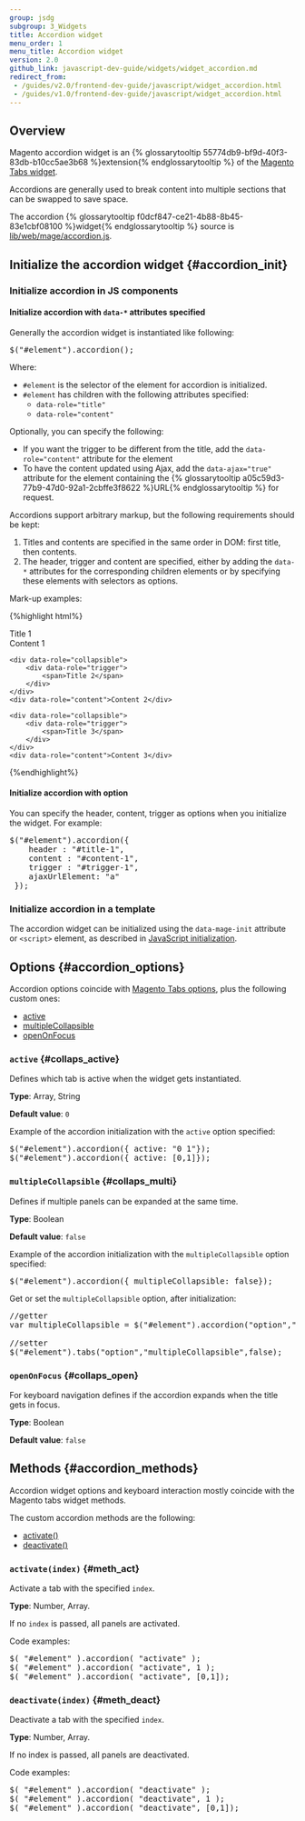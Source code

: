 ```yaml
---
group: jsdg
subgroup: 3_Widgets
title: Accordion widget
menu_order: 1
menu_title: Accordion widget
version: 2.0
github_link: javascript-dev-guide/widgets/widget_accordion.md
redirect_from:
 - /guides/v2.0/frontend-dev-guide/javascript/widget_accordion.html
 - /guides/v1.0/frontend-dev-guide/javascript/widget_accordion.html
---
```


## Overview

Magento accordion widget is an {% glossarytooltip 55774db9-bf9d-40f3-83db-b10cc5ae3b68 %}extension{% endglossarytooltip %} of the <a href="{{ page.baseurl }}/javascript-dev-guide/widgets/widget_tabs.html" target="_blank">Magento Tabs widget</a>.

Accordions are generally used to break content into multiple sections that can be swapped to save space.

The accordion {% glossarytooltip f0dcf847-ce21-4b88-8b45-83e1cbf08100 %}widget{% endglossarytooltip %} source is <a href="{{ site.mage2000url }}lib/web/mage/accordion.js" target="_blank">lib/web/mage/accordion.js</a>.

## Initialize the accordion widget   {#accordion_init}

### Initialize accordion in JS components

#### Initialize accordion with `data-*` attributes specified

Generally the accordion widget is instantiated like following:
<pre>
$("#element").accordion();
</pre>

Where:
<ul>
<li><code>#element</code> is the selector of the element for accordion is initialized.</li>
<li><code>#element</code> has children with the following attributes specified: 

<ul>
<li><code>data-role="title"</code>
</li>
<li><code>data-role="content"</code></li>
</ul>
</li>
</ul>

Optionally, you can specify the following:
<ul>
<li>If you want the trigger to be different from the title, add the <code>data-role="content"</code> attribute for the element</li>

<li>To have the content updated using Ajax, add the <code>data-ajax="true"</code> attribute for the element containing the {% glossarytooltip a05c59d3-77b9-47d0-92a1-2cbffe3f8622 %}URL{% endglossarytooltip %} for request.
</li>
</ul>

Accordions support arbitrary markup, but the following requirements should be kept:

<ol>
<li>Titles and contents are specified in the same order in DOM: first title, then contents.</li>

<li>The header, trigger and content are specified, either by adding the <code>data-*</code> attributes for the corresponding children elements or by specifying these elements with selectors as options.</li>
</ol>

Mark-up examples:

{%highlight html%}
<div id="element">
    <div data-role="collapsible">
        <div data-role="trigger">
            <span>Title 1</span>
        </div>
    </div>
    <div data-role="content">Content 1</div>

    <div data-role="collapsible">
        <div data-role="trigger">
            <span>Title 2</span>
        </div>
    </div>
    <div data-role="content">Content 2</div>

    <div data-role="collapsible">
        <div data-role="trigger">
            <span>Title 3</span>
        </div>
    </div>
    <div data-role="content">Content 3</div>
</div>

<script>
    require([
        'jquery',
        'accordion'], function ($) {
        $("#element").accordion();
    });
</script>

{%endhighlight%}

#### Initialize accordion with option

You can specify the header, content, trigger as options when you initialize the widget.
For example:
<pre>
$("#element").accordion({
    header : "#title-1",
    content : "#content-1",
    trigger : "#trigger-1",
    ajaxUrlElement: "a"
 });
</pre>

### Initialize accordion in a template

The accordion widget can be initialized using the <code>data-mage-init</code> attribute or `<script>` element, as described in <a href="{{ page.baseurl }}/javascript-dev-guide/javascript/js_init.html#data_mage_init" target="_blank">JavaScript initialization</a>.

## Options   {#accordion_options}

Accordion options coincide with <a href="{{ page.baseurl }}/javascript-dev-guide/widgets/widget_tabs.html#fedg_tabs_options" target="_blank">Magento Tabs options</a>, plus the following custom ones:
<ul>
<li><a href="#collaps_active">active</a></li>
<li><a href="#collaps_multi">multipleCollapsible</a></li>
<li><a href="#collaps_open">openOnFocus</a></li>
</ul>

### `active`   {#collaps_active}


Defines which tab is active when the widget gets instantiated.

**Type**: Array, String

**Default value**: `0`

Example of the accordion initialization with the <code>active</code> option specified:
<pre>
$("#element").accordion({ active: "0 1"});
$("#element").accordion({ active: [0,1]});
</pre>


### `multipleCollapsible`   {#collaps_multi}

Defines if multiple panels can be expanded at the same time.

**Type**: Boolean

**Default value**: `false`

Example of the accordion initialization with the <code>multipleCollapsible</code> option specified:
<pre>
$("#element").accordion({ multipleCollapsible: false});
</pre>
Get or set the <code>multipleCollapsible</code> option, after initialization:
<pre>
//getter
var multipleCollapsible = $("#element").accordion("option","multipleCollapsible");

//setter
$("#element").tabs("option","multipleCollapsible",false);
</pre>

### `openOnFocus`   {#collaps_open}


For keyboard navigation defines if the accordion expands when the title gets in focus.

**Type**: Boolean

**Default value**: `false`

## Methods   {#accordion_methods}

Accordion widget options and keyboard interaction mostly coincide with the Magento tabs widget methods.

The custom accordion methods are the following:

<ul>
<li><a href="#meth_act">activate()</a></li>
<li><a href="#meth_deact">deactivate()</a></li>
</ul>

### `activate(index)`   {#meth_act}

Activate a tab with the specified `index`.

**Type**: Number, Array.

If no `index` is passed, all panels are activated.

Code examples:
<pre>
$( "#element" ).accordion( "activate" );
$( "#element" ).accordion( "activate", 1 );
$( "#element" ).accordion( "activate", [0,1]);
</pre>

### `deactivate(index)`   {#meth_deact}

Deactivate a tab with the specified `index`.


**Type**: Number, Array.

If no index is passed, all panels are deactivated.

Code examples:

<pre>
$( "#element" ).accordion( "deactivate" );
$( "#element" ).accordion( "deactivate", 1 );
$( "#element" ).accordion( "deactivate", [0,1]);
</pre>
